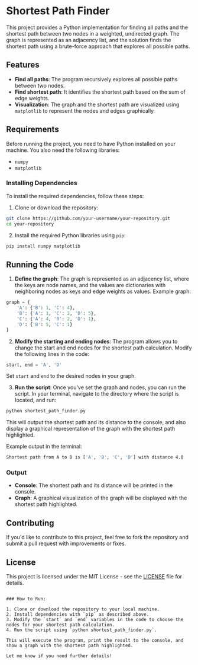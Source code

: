 # Shortest Path Finder

This project provides a Python implementation for finding all paths and the shortest path between two nodes in a weighted, undirected graph. The graph is represented as an adjacency list, and the solution finds the shortest path using a brute-force approach that explores all possible paths.

## Features

- **Find all paths**: The program recursively explores all possible paths between two nodes.
- **Find shortest path**: It identifies the shortest path based on the sum of edge weights.
- **Visualization**: The graph and the shortest path are visualized using `matplotlib` to represent the nodes and edges graphically.

## Requirements

Before running the project, you need to have Python installed on your machine. You also need the following libraries:

- `numpy`
- `matplotlib`

### Installing Dependencies

To install the required dependencies, follow these steps:

1. Clone or download the repository:

```bash
git clone https://github.com/your-username/your-repository.git
cd your-repository
```

2. Install the required Python libraries using `pip`:

```bash
pip install numpy matplotlib
```

## Running the Code

1. **Define the graph**: The graph is represented as an adjacency list, where the keys are node names, and the values are dictionaries with neighboring nodes as keys and edge weights as values. Example graph:

```python
graph = {
    'A': {'B': 1, 'C': 4},
    'B': {'A': 1, 'C': 2, 'D': 5},
    'C': {'A': 4, 'B': 2, 'D': 1},
    'D': {'B': 5, 'C': 1}
}
```

2. **Modify the starting and ending nodes**: The program allows you to change the start and end nodes for the shortest path calculation. Modify the following lines in the code:

```python
start, end = 'A', 'D'
```

Set `start` and `end` to the desired nodes in your graph.

3. **Run the script**: Once you've set the graph and nodes, you can run the script. In your terminal, navigate to the directory where the script is located, and run:

```bash
python shortest_path_finder.py
```

This will output the shortest path and its distance to the console, and also display a graphical representation of the graph with the shortest path highlighted.

Example output in the terminal:

```bash
Shortest path from A to D is ['A', 'B', 'C', 'D'] with distance 4.0
```

### Output

- **Console**: The shortest path and its distance will be printed in the console.
- **Graph**: A graphical visualization of the graph will be displayed with the shortest path highlighted.

## Contributing

If you'd like to contribute to this project, feel free to fork the repository and submit a pull request with improvements or fixes.

## License

This project is licensed under the MIT License - see the [LICENSE](LICENSE) file for details.
```

### How to Run:

1. Clone or download the repository to your local machine.
2. Install dependencies with `pip` as described above.
3. Modify the `start` and `end` variables in the code to choose the nodes for your shortest path calculation.
4. Run the script using `python shortest_path_finder.py`.

This will execute the program, print the result to the console, and show a graph with the shortest path highlighted.

Let me know if you need further details!
